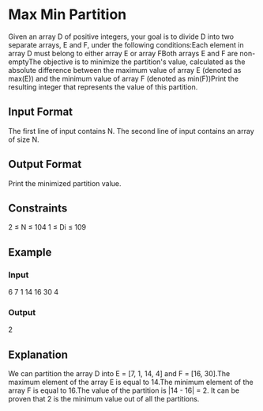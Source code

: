 # Max Min Partition 

Given an array D of positive integers, your goal is to divide D into two separate arrays, E and F, under the following conditions:Each element in array D must belong to either array E or array FBoth arrays E and F are non-emptyThe objective is to minimize the partition's value, calculated as the absolute difference between the maximum value of array E (denoted as max(E)) and the minimum value of array F (denoted as min(F))Print the resulting integer that represents the value of this partition.

## Input Format

The first line of input contains N. The second line of input contains an array of size N.

## Output Format

Print the minimized partition value.

## Constraints

2 ≤ N ≤ 104
1 ≤ Di ≤ 109

## Example

### Input

6
7 1 14 16 30 4

### Output

2

## Explanation

We can partition the array D into E = [7, 1, 14, 4] and F = [16, 30].The maximum element of the array E is equal to 14.The minimum element of the array F is equal to 16.The value of the partition is |14 - 16| = 2. It can be proven that 2 is the minimum value out of all the partitions.
